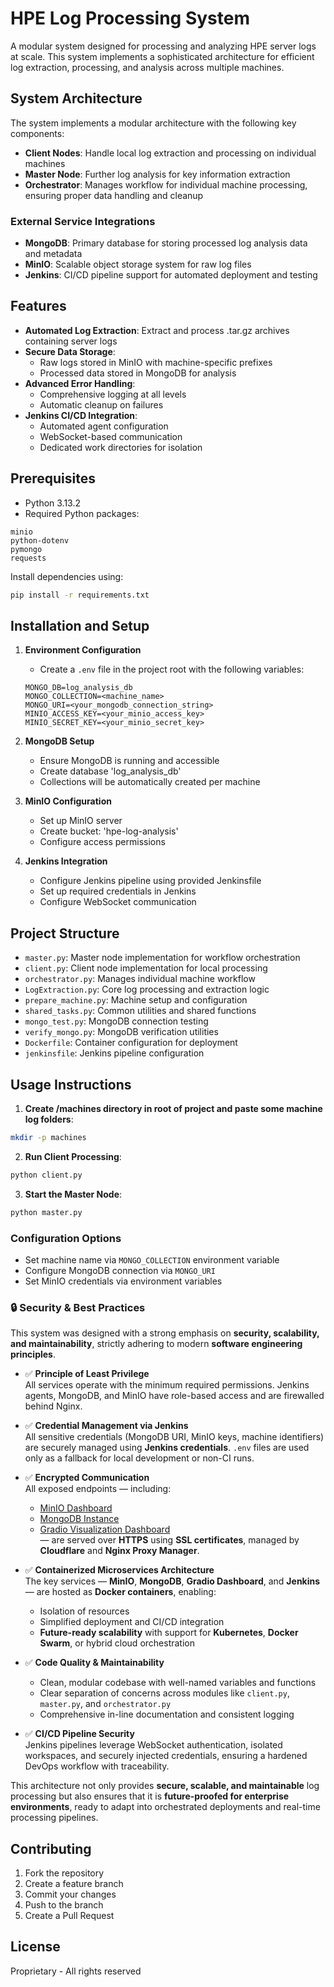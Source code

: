 # HPE Log Processing System

A modular system designed for processing and analyzing HPE server logs at scale. This system implements a sophisticated architecture for efficient log extraction, processing, and analysis across multiple machines.

## System Architecture

The system implements a modular architecture with the following key components:

- **Client Nodes**: Handle local log extraction and processing on individual machines
- **Master Node**: Further log analysis for key information extraction
- **Orchestrator**: Manages workflow for individual machine processing, ensuring proper data handling and cleanup

### External Service Integrations

- **MongoDB**: Primary database for storing processed log analysis data and metadata
- **MinIO**: Scalable object storage system for raw log files
- **Jenkins**: CI/CD pipeline support for automated deployment and testing

## Features

- **Automated Log Extraction**: Extract and process .tar.gz archives containing server logs
- **Secure Data Storage**: 
  - Raw logs stored in MinIO with machine-specific prefixes
  - Processed data stored in MongoDB for analysis
- **Advanced Error Handling**:
  - Comprehensive logging at all levels
  - Automatic cleanup on failures
- **Jenkins CI/CD Integration**:
  - Automated agent configuration
  - WebSocket-based communication
  - Dedicated work directories for isolation

## Prerequisites

- Python 3.13.2
- Required Python packages:
```
minio
python-dotenv
pymongo
requests
```

Install dependencies using:
```bash
pip install -r requirements.txt
```

## Installation and Setup

1. **Environment Configuration**
   - Create a `.env` file in the project root with the following variables:
   ```
   MONGO_DB=log_analysis_db
   MONGO_COLLECTION=<machine_name>
   MONGO_URI=<your_mongodb_connection_string>
   MINIO_ACCESS_KEY=<your_minio_access_key>
   MINIO_SECRET_KEY=<your_minio_secret_key>
   ```

2. **MongoDB Setup**
   - Ensure MongoDB is running and accessible
   - Create database 'log_analysis_db'
   - Collections will be automatically created per machine

3. **MinIO Configuration**
   - Set up MinIO server
   - Create bucket: 'hpe-log-analysis'
   - Configure access permissions

4. **Jenkins Integration**
   - Configure Jenkins pipeline using provided Jenkinsfile
   - Set up required credentials in Jenkins
   - Configure WebSocket communication

## Project Structure

- `master.py`: Master node implementation for workflow orchestration
- `client.py`: Client node implementation for local processing
- `orchestrator.py`: Manages individual machine workflow
- `LogExtraction.py`: Core log processing and extraction logic
- `prepare_machine.py`: Machine setup and configuration
- `shared_tasks.py`: Common utilities and shared functions
- `mongo_test.py`: MongoDB connection testing
- `verify_mongo.py`: MongoDB verification utilities
- `Dockerfile`: Container configuration for deployment
- `jenkinsfile`: Jenkins pipeline configuration

## Usage Instructions


1. **Create /machines directory in root of project and paste some machine log folders**:
```bash
mkdir -p machines
```

2. **Run Client Processing**:
```bash
python client.py
```

3. **Start the Master Node**:
```bash
python master.py
```

### Configuration Options

- Set machine name via `MONGO_COLLECTION` environment variable
- Configure MongoDB connection via `MONGO_URI`
- Set MinIO credentials via environment variables

### 🔒 Security & Best Practices

This system was designed with a strong emphasis on **security, scalability, and maintainability**, strictly adhering to modern **software engineering principles**.

- ✅ **Principle of Least Privilege**  
  All services operate with the minimum required permissions. Jenkins agents, MongoDB, and MinIO have role-based access and are firewalled behind Nginx.

- ✅ **Credential Management via Jenkins**  
  All sensitive credentials (MongoDB URI, MinIO keys, machine identifiers) are securely managed using **Jenkins credentials**. `.env` files are used only as a fallback for local development or non-CI runs.

- ✅ **Encrypted Communication**  
  All exposed endpoints — including:
  - [MinIO Dashboard](https://minio.phazite.space)
  - [MongoDB Instance](https://mongodb.phazite.space)
  - [Gradio Visualization Dashboard](https://hpe-dashboard.phazite.space)  
  — are served over **HTTPS** using **SSL certificates**, managed by **Cloudflare** and **Nginx Proxy Manager**.

- ✅ **Containerized Microservices Architecture**  
  The key services — **MinIO**, **MongoDB**, **Gradio Dashboard**, and **Jenkins** — are hosted as **Docker containers**, enabling:
  - Isolation of resources  
  - Simplified deployment and CI/CD integration  
  - **Future-ready scalability** with support for **Kubernetes**, **Docker Swarm**, or hybrid cloud orchestration

- ✅ **Code Quality & Maintainability**  
  - Clean, modular codebase with well-named variables and functions  
  - Clear separation of concerns across modules like `client.py`, `master.py`, and `orchestrator.py`  
  - Comprehensive in-line documentation and consistent logging

- ✅ **CI/CD Pipeline Security**  
  Jenkins pipelines leverage WebSocket authentication, isolated workspaces, and securely injected credentials, ensuring a hardened DevOps workflow with traceability.

This architecture not only provides **secure, scalable, and maintainable** log processing but also ensures that it is **future-proofed for enterprise environments**, ready to adapt into orchestrated deployments and real-time processing pipelines.

## Contributing

1. Fork the repository
2. Create a feature branch
3. Commit your changes
4. Push to the branch
5. Create a Pull Request

## License

Proprietary - All rights reserved
